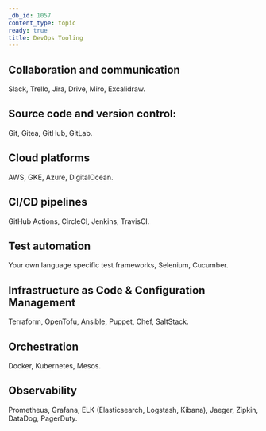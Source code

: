 ```yaml
---
_db_id: 1057
content_type: topic
ready: true
title: DevOps Tooling
---
```


## Collaboration and communication
Slack, Trello, Jira, Drive, Miro, Excalidraw. 

## Source code and version control:
Git, Gitea, GitHub, GitLab.

## Cloud platforms
AWS, GKE, Azure, DigitalOcean.

## CI/CD pipelines
GitHub Actions, CircleCI, Jenkins, TravisCI.

## Test automation
Your own language specific test frameworks, Selenium, Cucumber.

## Infrastructure as Code & Configuration Management
Terraform, OpenTofu, Ansible, Puppet, Chef, SaltStack.

## Orchestration
Docker, Kubernetes, Mesos.

## Observability
Prometheus, Grafana, ELK (Elasticsearch, Logstash, Kibana), Jaeger, Zipkin, DataDog, PagerDuty.